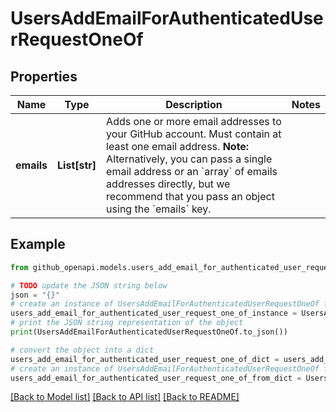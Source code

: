 # UsersAddEmailForAuthenticatedUserRequestOneOf


## Properties

Name | Type | Description | Notes
------------ | ------------- | ------------- | -------------
**emails** | **List[str]** | Adds one or more email addresses to your GitHub account. Must contain at least one email address. **Note:** Alternatively, you can pass a single email address or an &#x60;array&#x60; of emails addresses directly, but we recommend that you pass an object using the &#x60;emails&#x60; key. | 

## Example

```python
from github_openapi.models.users_add_email_for_authenticated_user_request_one_of import UsersAddEmailForAuthenticatedUserRequestOneOf

# TODO update the JSON string below
json = "{}"
# create an instance of UsersAddEmailForAuthenticatedUserRequestOneOf from a JSON string
users_add_email_for_authenticated_user_request_one_of_instance = UsersAddEmailForAuthenticatedUserRequestOneOf.from_json(json)
# print the JSON string representation of the object
print(UsersAddEmailForAuthenticatedUserRequestOneOf.to_json())

# convert the object into a dict
users_add_email_for_authenticated_user_request_one_of_dict = users_add_email_for_authenticated_user_request_one_of_instance.to_dict()
# create an instance of UsersAddEmailForAuthenticatedUserRequestOneOf from a dict
users_add_email_for_authenticated_user_request_one_of_from_dict = UsersAddEmailForAuthenticatedUserRequestOneOf.from_dict(users_add_email_for_authenticated_user_request_one_of_dict)
```
[[Back to Model list]](../README.md#documentation-for-models) [[Back to API list]](../README.md#documentation-for-api-endpoints) [[Back to README]](../README.md)


